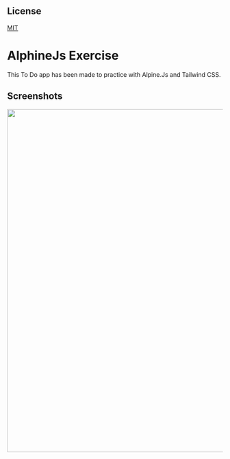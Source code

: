 
## License

[MIT](https://choosealicense.com/licenses/mit/)


# AlphineJs Exercise

This To Do app has been made to practice with Alpine.Js and Tailwind CSS.

## Screenshots

<p align="center">
  <img src="https://github.com/muhammedkokten/AlpineJsExercise/assets/80366542/1ced679e-2c46-43ae-9fbd-060d67527303" width="800" />
</p>

